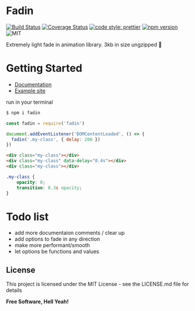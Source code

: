 # Fadin

[![Build Status](https://travis-ci.org/dev-warner/fadin.svg?branch=master)](https://travis-ci.org/dev-warner/fadin)
[![Coverage Status](https://coveralls.io/repos/github/dev-warner/fadin/badge.svg)](https://coveralls.io/github/dev-warner/fadin)
<a href="#badge">
<img alt="code style: prettier" src="https://img.shields.io/badge/code_style-prettier-ff69b4.svg?style=flat-square"></a>
<a href="https://github.com/dev-warner/fadin">
<img alt="npm version" src="https://img.shields.io/npm/v/fadin.svg?style=flat-square"></a>
<a><img alt="MIT" src="http://img.shields.io/badge/license-MIT-blue.svg?style=flat"></a>

Extremely light fade in animation library. 3kb in size ungzipped :rocket:

# Getting Started

 - [Documentation](http://fadin-docs.surge.sh/)
 - [Example site](http://fadin-example-basic.surge.sh/)

run in your terminal

```sh
$ npm i fadin
```


```javascript
const fadin = require('fadin')

document.addEventListener('DOMContentLoaded', () => {
  fadin('.my-class', { delay: 200 })
})
```


```html
<div class="my-class"></div>
<div class="my-class" data-delay="0.4s"></div>
<div class="my-class"></div>
```


```css
.my-class {
    opacity: 0;
    transition: 0.3s opacity;
}
```
# Todo list
 - add more documentaion comments / clear up
 - add options to fade in any direction
 - make more performant/smooth
 - let options be functions and values

## License

This project is licensed under the MIT License - see the LICENSE.md file for details

**Free Software, Hell Yeah!**

